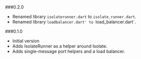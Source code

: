 ###0.2.0

* Renamed library `isolaterunner.dart` to `isolate_runner.dart`.
* Renamed library `loadbalancer.dart' to `load_balancer.dart`.

###0.1.0

* Initial version
* Adds IsolateRunner as a helper around Isolate.
* Adds single-message port helpers and a load balancer.
